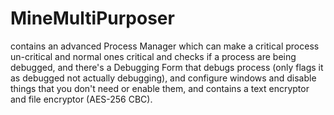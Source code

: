# MineMultiPurposer
contains an advanced Process Manager which can make a critical process un-critical and normal ones critical and checks if a process are being debugged, and there's a Debugging Form that debugs process (only flags it as debugged not actually debugging), and configure windows and disable things that you don't need or enable them,  and contains a text encryptor and file encryptor (AES-256 CBC).
